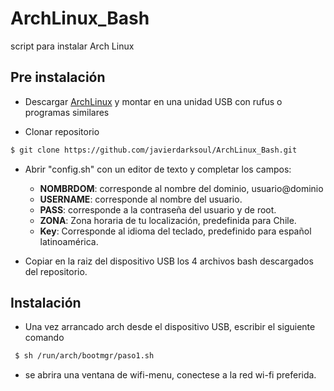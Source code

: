 # ArchLinux_Bash
script para instalar Arch Linux

## Pre instalación

* Descargar [ArchLinux](https://www.archlinux.org/download/) y montar en una unidad USB con rufus o programas similares

* Clonar repositorio

```sh
$ git clone https://github.com/javierdarksoul/ArchLinux_Bash.git
```
* Abrir "config.sh" con un editor de texto y completar los campos:
  * **NOMBRDOM**: corresponde al nombre del dominio, usuario@dominio
  * **USERNAME**: corresponde al nombre del usuario.
  * **PASS**: corresponde a la contraseña del usuario y de root.
  * **ZONA**: Zona horaria de tu localización, predefinida para Chile.
  * **Key**: Corresponde al idioma del teclado, predefinido para español latinoamérica. 
  
* Copiar en la raiz del dispositivo USB los 4 archivos bash descargados del repositorio.

## Instalación

* Una vez arrancado arch desde el dispositivo USB, escribir el siguiente comando

```sh
 $ sh /run/arch/bootmgr/paso1.sh
```
* se abrira una ventana de wifi-menu, conectese a la red wi-fi preferida.
